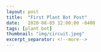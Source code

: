 ```yaml
---
layout: post
title:  "First Plant Bot Post"
date:   2020-08-05 12:00:00 -0400
tags: [plant bot]
thumbnail: "img/circuit.jpeg"
excerpt_separator: <!--more-->
---
```

